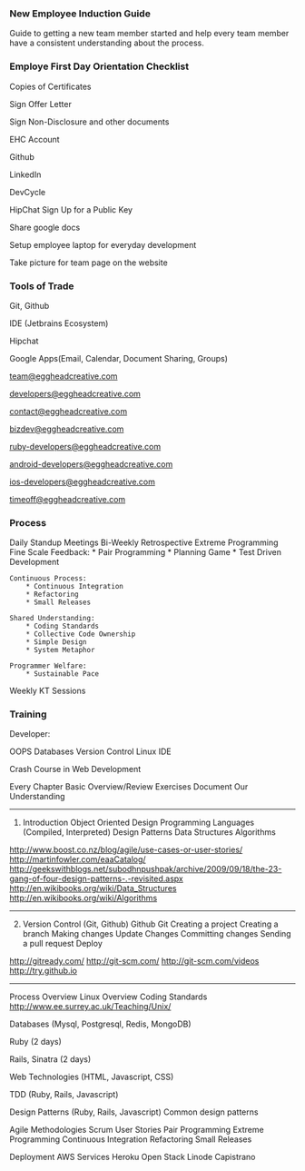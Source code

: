 ### New Employee Induction Guide
Guide to getting a new team member started and help every team member have a consistent understanding about the process.

### Employe First Day Orientation Checklist
Copies of Certificates

Sign Offer Letter

Sign Non-Disclosure and other documents

EHC Account

Github

LinkedIn

DevCycle

HipChat
Sign Up for a Public Key

Share google docs

Setup employee laptop for everyday development

Take picture for team page on the website

### Tools of Trade
Git, Github

IDE (Jetbrains Ecosystem)

Hipchat

Google Apps(Email, Calendar, Document Sharing, Groups)

team@eggheadcreative.com

developers@eggheadcreative.com

contact@eggheadcreative.com

bizdev@eggheadcreative.com

ruby-developers@eggheadcreative.com

android-developers@eggheadcreative.com

ios-developers@eggheadcreative.com

timeoff@eggheadcreative.com

### Process
Daily Standup Meetings
Bi-Weekly Retrospective
Extreme Programming
	Fine Scale Feedback:
		* Pair Programming
		* Planning Game
		* Test Driven Development

	Continuous Process:
		* Continuous Integration
		* Refactoring
		* Small Releases

	Shared Understanding:
		* Coding Standards
		* Collective Code Ownership
		* Simple Design
		* System Metaphor

	Programmer Welfare:
		* Sustainable Pace

Weekly KT Sessions

### Training

Developer:

OOPS
Databases
Version Control
Linux
IDE


Crash Course in Web Development

Every Chapter
Basic Overview/Review
Exercises
Document Our Understanding

-------
1. Introduction
Object Oriented Design
Programming Languages (Compiled, Interpreted)
Design Patterns
Data Structures
Algorithms

http://www.boost.co.nz/blog/agile/use-cases-or-user-stories/
http://martinfowler.com/eaaCatalog/
http://geekswithblogs.net/subodhnpushpak/archive/2009/09/18/the-23-gang-of-four-design-patterns-.-revisited.aspx
http://en.wikibooks.org/wiki/Data_Structures
http://en.wikibooks.org/wiki/Algorithms

-----------
2. Version Control (Git, Github)
Github
Git
Creating a project
Creating a branch
Making changes
Update Changes
Committing changes
Sending a pull request
Deploy

http://gitready.com/
http://git-scm.com/
http://git-scm.com/videos
http://try.github.io

----------




Process Overview
Linux Overview
Coding Standards
http://www.ee.surrey.ac.uk/Teaching/Unix/


Databases (Mysql, Postgresql, Redis, MongoDB)

Ruby (2 days)

Rails, Sinatra (2 days)

Web Technologies (HTML, Javascript, CSS)

TDD (Ruby, Rails, Javascript)

Design Patterns (Ruby, Rails, Javascript)
Common design patterns

Agile Methodologies
Scrum
User Stories
Pair Programming
Extreme Programming
Continuous Integration
Refactoring
Small Releases

Deployment
AWS Services
Heroku
Open Stack
Linode
Capistrano



